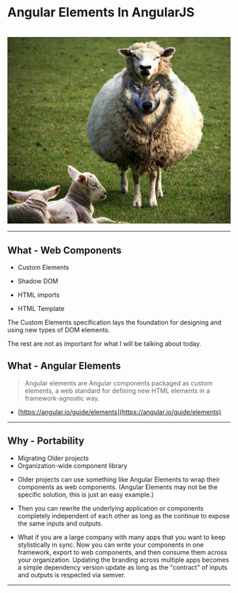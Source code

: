 # Angular Elements In AngularJS

#

![](assets/wolf-in-sheeps-clothing.jpg)

---

## What - Web Components

- Custom Elements

- Shadow DOM

- HTML imports

- HTML Template

<div class="notes">

The Custom Elements specification lays the foundation for designing and using new types of DOM elements.

The rest are not as important for what I will be talking about today.
</div>

## What - Angular Elements

> Angular elements are Angular components packaged as custom elements, a web standard for defining new HTML elements in a framework-agnostic way.

- [https://angular.io/guide/elements](https://angular.io/guide/elements)

---

## Why - Portability

- Migrating Older projects
- Organization-wide component library

<div class="notes">

- Older projects can use something like Angular Elements to wrap their components as web components. (Angular Elements may not be the specific solution, this is just an easy example.)

- Then you can rewrite the underlying application or components completely independent of each other as long as the continue to expose the same inputs and outputs.

- What if you are a large company with many apps that you want to keep stylistically in sync. Now you can write your components in one framework, export to web components, and then consume them across your organization. Updating the branding across multiple apps becomes a simple dependency version update as long as the "contract" of inputs and outputs is respected via semver.

</div>

---
